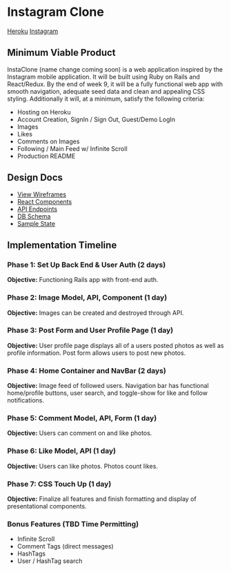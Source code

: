 # Instagram Clone

[Heroku](www.heroku.com)
[Instagram](www.instagram.com)

## Minimum Viable Product

InstaClone (name change coming soon) is a web application inspired
by the Instagram mobile application. It will be built using Ruby on
Rails and React/Redux. By the end of week 9, it will be a fully
functional web app with smooth navigation, adequate seed data and
clean and appealing CSS styling. Additionally it will, at a minimum,
satisfy the following criteria:

* Hosting on Heroku
* Account Creation, SignIn / Sign Out, Guest/Demo LogIn
* Images
* Likes
* Comments on Images
* Following / Main Feed w/ Infinite Scroll
* Production README



## Design Docs

* [View Wireframes](wireframes)
* [React Components](component-hierarchy.md)
* [API Endpoints](api-endpoints.md)
* [DB Schema](schema.md)
* [Sample State](sample-state.md)

## Implementation Timeline

### Phase 1: Set Up Back End & User Auth (2 days)
**Objective:** Functioning Rails app with front-end auth.

### Phase 2: Image Model, API, Component (1 day)
**Objective:** Images can be created and destroyed through API.

### Phase 3: Post Form and User Profile Page (1 day)
**Objective:** User profile page displays all of a users posted photos as well as profile information. Post form allows users to post new photos.

### Phase 4: Home Container and NavBar (2 days)
**Objective:** Image feed of followed users. Navigation bar has functional home/profile buttons, user search, and toggle-show for like and follow notifications.

### Phase 5: Comment Model, API, Form (1 day)
**Objective:** Users can comment on and like photos.

### Phase 6: Like Model, API (1 day)
**Objective:** Users can like photos. Photos count likes.

### Phase 7: CSS Touch Up (1 day)
**Objective:** Finalize all features and finish formatting and display of presentational components.


### Bonus Features (TBD Time Permitting)

* Infinite Scroll
* Comment Tags (direct messages)
* HashTags
* User / HashTag search

